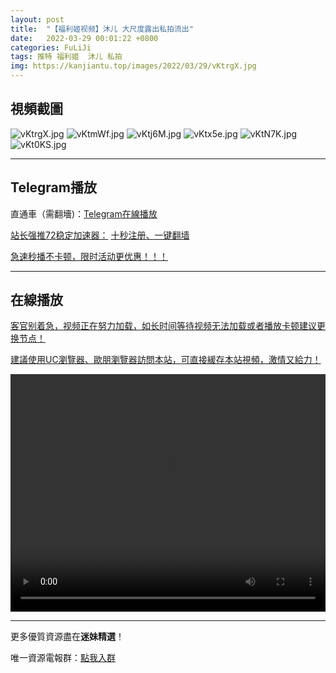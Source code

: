 ```yaml
---
layout: post
title:  "【福利姬视频】沐儿 大尺度露出私拍流出"
date:   2022-03-29 00:01:22 +0800
categories: FuLiJi
tags: 推特 福利姬  沐儿 私拍
img: https://kanjiantu.top/images/2022/03/29/vKtrgX.jpg
---
```



## 視頻截圖

![vKtrgX.jpg](https://kanjiantu.top/images/2022/03/29/vKtrgX.jpg)
![vKtmWf.jpg](https://kanjiantu.top/images/2022/03/29/vKtmWf.jpg)
![vKtj6M.jpg](https://kanjiantu.top/images/2022/03/29/vKtj6M.jpg)
![vKtx5e.jpg](https://kanjiantu.top/images/2022/03/29/vKtx5e.jpg)
![vKtN7K.jpg](https://kanjiantu.top/images/2022/03/29/vKtN7K.jpg)
![vKt0KS.jpg](https://kanjiantu.top/images/2022/03/29/vKt0KS.jpg)

* * *
## Telegram播放

直通車（需翻墻)：[Telegram在線播放](https://t.me/mimeijingxuan/131)

<u>站长强推72稳定加速器：</u> [十秒注册、一键翻墙](https://www.mimei.blog/skip/vpn.html)


<u>急速秒播不卡顿，限时活动更优惠！！！</u>
* * *
## 在線播放
<u>客官别着急，视频正在努力加载，如长时间等待视频无法加载或者播放卡顿建议更换节点！</u>

<u>建議使用UC瀏覽器、歐朋瀏覽器訪問本站，可直接緩存本站視頻，激情又給力！</u>
<center><video src="https://cdn.publer.io/uploads/videos/6247fe5bdb279731bbdeb009/a87bf4685d90b1b0fe2e608ca5ad66da.mp4" width="100%" height="380px" controls="controls"></video></center>


* * *
更多優質資源盡在**迷妹精選**！

唯一資源電報群：[點我入群](https://t.me/mimeijingxuan)


